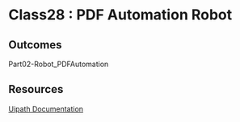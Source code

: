 # Class28 : PDF Automation Robot 

## Outcomes

Part02-Robot_PDFAutomation

## Resources

[Uipath Documentation](https://docs.uipath.com/)
